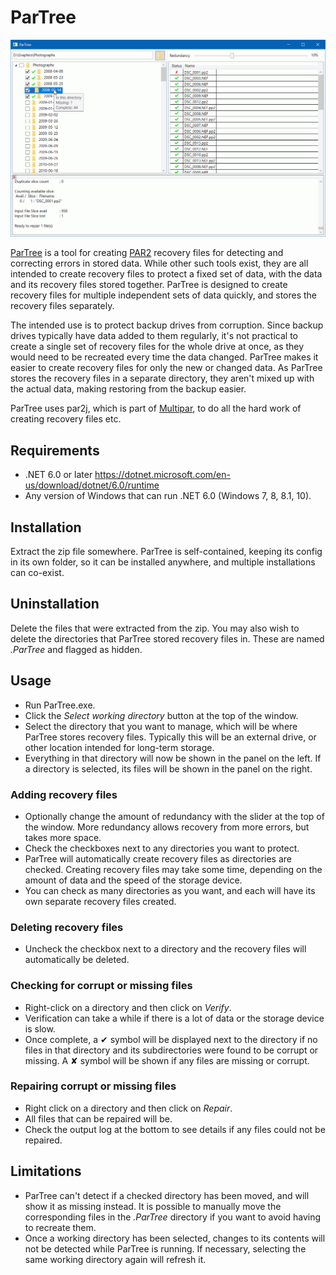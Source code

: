 ﻿# ParTree

![Screenshot](Screenshots/screenshot.png)

[ParTree](https://mrevil.asvachin.com/software/partree/) is a tool for creating [PAR2](https://en.wikipedia.org/wiki/Parchive) recovery files for detecting and correcting errors in stored data. While other such tools exist, they are all intended to create recovery files to protect a fixed set of data, with the data and its recovery files stored together. ParTree is designed to create recovery files for multiple independent sets of data quickly, and stores the recovery files separately.

The intended use is to protect backup drives from corruption. Since backup drives typically have data added to them regularly, it's not practical to create a single set of recovery files for the whole drive at once, as they would need to be recreated every time the data changed. ParTree makes it easier to create recovery files for only the new or changed data. As ParTree stores the recovery files in a separate directory, they aren't mixed up with the actual data, making restoring from the backup easier.

ParTree uses par2j, which is part of [Multipar](http://hp.vector.co.jp/authors/VA021385/), to do all the hard work of creating recovery files etc.

## Requirements

* .NET 6.0 or later https://dotnet.microsoft.com/en-us/download/dotnet/6.0/runtime
* Any version of Windows that can run .NET 6.0 (Windows 7, 8, 8.1, 10).

## Installation

Extract the zip file somewhere. ParTree is self-contained, keeping its config in its own folder, so it can be installed anywhere, and multiple installations can co-exist.

## Uninstallation

Delete the files that were extracted from the zip. You may also wish to delete the directories that ParTree stored recovery files in. These are named _.ParTree_ and flagged as hidden.

## Usage

* Run ParTree.exe.
* Click the _Select working directory_ button at the top of the window.
* Select the directory that you want to manage, which will be where ParTree stores recovery files. Typically this will be an external drive, or other location intended for long-term storage.
* Everything in that directory will now be shown in the panel on the left. If a directory is selected, its files will be shown in the panel on the right.

### Adding recovery files
* Optionally change the amount of redundancy with the slider at the top of the window. More redundancy allows recovery from more errors, but takes more space.
* Check the checkboxes next to any directories you want to protect.
* ParTree will automatically create recovery files as directories are checked. Creating recovery files may take some time, depending on the amount of data and the speed of the storage device.
* You can check as many directories as you want, and each will have its own separate recovery files created.

### Deleting recovery files
* Uncheck the checkbox next to a directory and the recovery files will automatically be deleted.

### Checking for corrupt or missing files
* Right-click on a directory and then click on _Verify_.
* Verification can take a while if there is a lot of data or the storage device is slow.
* Once complete, a ✔ symbol will be displayed next to the directory if no files in that directory and its subdirectories were found to be corrupt or missing. A ✘ symbol will be shown if any files are missing or corrupt.

### Repairing corrupt or missing files
* Right click on a directory and then click on _Repair_.
* All files that can be repaired will be.
* Check the output log at the bottom to see details if any files could not be repaired.

## Limitations

* ParTree can't detect if a checked directory has been moved, and will show it as missing instead. It is possible to manually move the corresponding files in the _.ParTree_ directory if you want to avoid having to recreate them.
* Once a working directory has been selected, changes to its contents will not be detected while ParTree is running. If necessary, selecting the same working directory again will refresh it.
